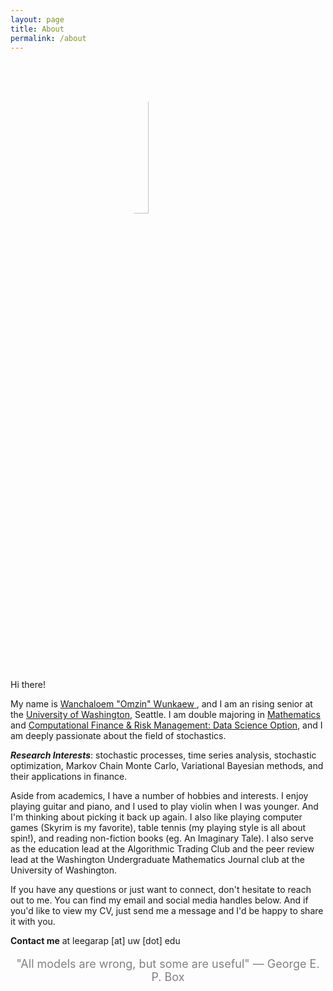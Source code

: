 ```yaml
---
layout: page
title: About
permalink: /about
---
```


<img align="center" style = "display: block;margin-left: auto;margin-right: auto;width: 25%;border-radius: 80%;" src="{{ site.baseurl }}/assets/image/profile_images/omzin.jpg" title="Omzin">

Hi there!

My name is <u> Wanchaloem "Omzin" Wunkaew </u> , and I am an rising senior at the <a href="https://www.washington.edu/">University of Washington</a>, Seattle.
I am double majoring in <a href="https://math.washington.edu/"> Mathematics </a> and <a href="https://depts.washington.edu/compfin/">Computational Finance & Risk Management: Data Science Option</a>, and I am deeply passionate about the field of stochastics.

***Research Interests***: stochastic processes, time series analysis, stochastic optimization, Markov Chain Monte Carlo, Variational Bayesian methods, and their applications in finance.

Aside from academics, I have a number of hobbies and interests. I enjoy playing guitar and piano, and I used to play violin when I was younger. And I'm thinking about picking it back up again. I also like playing computer games (Skyrim is my favorite), table tennis (my playing style is all about spin!), and reading non-fiction books (eg. An Imaginary Tale).
I also serve as the education lead at the Algorithmic Trading Club and the peer review lead at the Washington Undergraduate Mathematics Journal club at the University of Washington.



 If you have any questions or just want to connect, don't hesitate to reach out to me. You can find my email and social media handles below. And if you'd like to view my CV, just send me a message and I'd be happy to share it with you.

**Contact me** at leegarap \[at\] uw \[dot\] edu


<div style="position: center;">
 <p style="font-size: 18px; text-align: center; color: grey;">"All models are wrong, but some are useful" — George E. P. Box</p>
</div>
